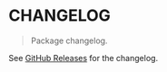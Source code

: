# CHANGELOG

> Package changelog.

See [GitHub Releases](https://github.com/stdlib-js/stats-base-dists-binomial-mgf/releases) for the changelog.